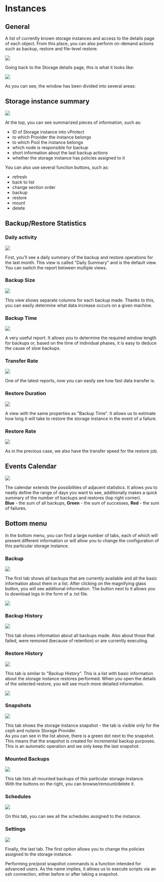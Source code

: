 # Instances

## General

A list of currently known storage instances and access to the details page of each object. From this place, you can also perform on-demand actions such as backup, restore and file-level restore.

![](../../../.gitbook/assets/storage-providers-instances%20%282%29%20%282%29%20%282%29%20%282%29%20%282%29%20%286%29.jpg)

Going back to the Storage details page, this is what it looks like:

![](../../../.gitbook/assets/storage-providers-instances-details-page.jpg)

As you can see, the window has been divided into several areas:

## Storage instance summary

![](../../../.gitbook/assets/storage-providers-instances-details-page-summary.jpg)

At the top, you can see summarized pieces of information, such as:

* ID of Storage instance into vProtect  
* to which Provider the instance belongs  
* to which Pool the instance belongs
* which node is responsible for backup  
* short information about the last backup actions  
* whether the storage instance has policies assigned to it  

You can also use several function buttons, such as:

* refresh  
* back to list 
* change section order
* backup  
* restore  
* mount  
* delete

## Backup/Restore Statistics

### Daily activity

![](../../../.gitbook/assets/vm-details-page-statistics%20%281%29%20%283%29.png)

First, you'll see a daily summary of the backup and restore operations for the last month. This view is called "Daily Summary" and is the default view. You can switch the report between multiple views.

### Backup Size

![](https://github.com/Storware/vprotect-manual/tree/62f9b0a309aff8d03f40054743924e0d53d58a4e/.gitbook/assets/vm-details-page-statistics-size%20%281%29%20%281%29.png)

This view shows separate columns for each backup made. Thanks to this, you can easily determine what data increase occurs on a given machine.

### Backup Time

![](../../../.gitbook/assets/vm-details-page-statistics-time%20%281%29.png)

A very useful report. It allows you to determine the required window length for backups or, based on the time of individual phases, it is easy to deduce the cause of slow backups.

### Transfer Rate

![](../../../.gitbook/assets/vm-details-page-statistics-transfer%20%281%29.png)

One of the latest reports, now you can easily see how fast data transfer is.

### Restore Duration

![](../../../.gitbook/assets/instances-vm-details-page-statistics-restore.jpg)

A view with the same properties as "Backup Time". It allows us to estimate how long it will take to restore the storage instance in the event of a failure.

### Restore Rate

![](../../../.gitbook/assets/vm-details-page-statistics-restore-rate%20%281%29.png)

As in the previous case, we also have the transfer speed for the restore job.

## Events Calendar

![](../../../.gitbook/assets/instances-vm-details-page-calendar.jpg)

The calendar extends the possibilities of adjacent statistics. It allows you to neatly define the range of days you want to see, additionally makes a quick summary of the number of backups and restores \(top right corner\).  
**Blue** - the sum of all backups, **Green** - the sum of successes, **Red** - the sum of failures.

## Bottom menu

In the bottom menu, you can find a large number of tabs, each of which will present different information or will allow you to change the configuration of this particular storage instance.

### Backup

![](../../../.gitbook/assets/storage-instances-details-bottom.jpg)

The first tab shows all backups that are currently available and all the basic information about them in a list. After clicking on the magnifying glass button, you will see additional information. The button next to it allows you to download logs in the form of a .txt file.

![](../../../.gitbook/assets/storage-instances-details-bottom-backup-details.jpg)

### Backup History

![](../../../.gitbook/assets/storage-instances-details-bottom-backup-history.jpg)

This tab shows information about all backups made. Also about those that failed, were removed \(because of retention\) or are currently executing.

### Restore History

![](../../../.gitbook/assets/storage-instances-details-bottom-restore-history.jpg)

This tab is similar to "Backup History". This is a list with basic information about the storage instance restores performed. When you open the details of the selected restore, you will see much more detailed information.

![](../../../.gitbook/assets/storage-instances-details-bottom-restore-history-details.jpg)

### Snapshots

![](../../../.gitbook/assets/storage-instances-details-bottom-snapshots.jpg)

This tab shows the storage instance snapshot - the tab is visible only for the ceph and nutanix Storage Provider.  
As you can see in the list above, there is a green dot next to the snapshot. This means that the snapshot is created for incremental backup purposes. This is an automatic operation and we only keep the last snapshot.

### Mounted Backups

![](../../../.gitbook/assets/storage-instances-details-bottom-mounted-backups.jpg)

This tab lists all mounted backups of this particular storage instance.  
With the buttons on the right, you can browse/remount/delete it.

### Schedules

![](../../../.gitbook/assets/storage-instances-details-bottom-schedules.jpg)

On this tab, you can see all the schedules assigned to the instance.

### Settings

![](../../../.gitbook/assets/storage-instances-details-bottom-settings.jpg)

Finally, the last tab. The first option allows you to change the policies assigned to the storage instance.

Performing pre/post snapshot commands is a function intended for advanced users. As the name implies, it allows us to execute scripts via an ssh connection, either before or after taking a snapshot.

